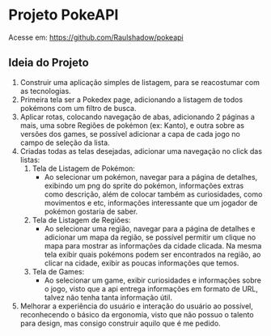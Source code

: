# Projeto PokeAPI
Acesse em: https://github.com/Raulshadow/pokeapi

## Ideia do Projeto
1. Construir uma aplicação simples de listagem, para se reacostumar com as tecnologias.
2. Primeira tela ser a Pokedex page, adicionando a listagem de todos pokémons com um filtro de busca.
3. Aplicar rotas, colocando navegação de abas, adicionando 2 páginas a mais, uma sobre Regiões de pokémon (ex: Kanto), e outra sobre as versões dos games, se possível adicionar a capa de cada jogo no campo de seleção da lista.
4. Criadas todas as telas desejadas, adicionar uma navegação no click das listas:
    1. Tela de Listagem de Pokémon:
        - Ao selecionar um pokémon, navegar para a página de detalhes, exibindo um png do sprite do pokémon, informações extras como descrição, além de colocar também as curiosidades, como movimentos e etc, informações interessante que um jogador de pokémon gostaria de saber.
    2. Tela de Listagem de Regiões:
        - Ao selecionar uma região, navegar para a página de detalhes e adicionar um mapa da região, se possível permitir um clique no mapa para mostrar as informações da cidade clicada. Na mesma tela exibir quais pokémons podem ser encontrados na região, ao clicar na cidade, exibir as poucas informações que temos.
    3. Tela de Games:
        - Ao selecionar um game, exibir curiosidades e informações sobre o jogo, visto que a api entrega informações em formato de URL, talvez não tenha tanta informação útil.
5. Melhorar a experiência do usuário e interação do usuário ao possível, reconhecendo o básico da ergonomia, visto que não possuo o talento para design, mas consigo construir aquilo que é me pedido.

